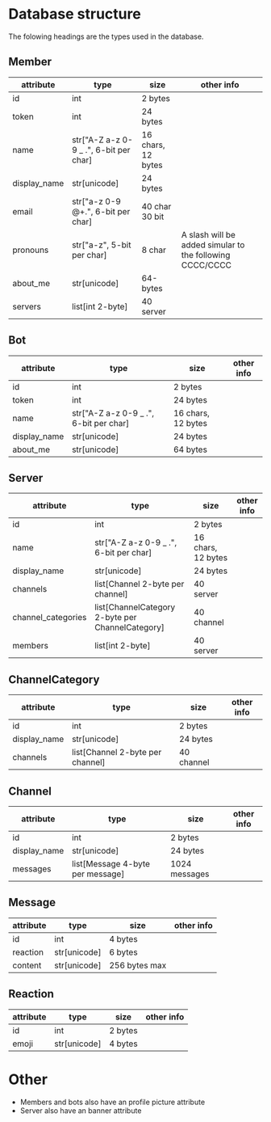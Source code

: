 # Database structure

The folowing headings are the types used in the database.

## Member
| attribute | type           | size         | other info |
|-----------|----------------|--------------|------------|
| id | int | 2 bytes |
| token | int | 24 bytes |
| name | str["A-Z a-z 0-9 _ .",  6-bit per char] | 16 chars, 12 bytes | |
| display_name | str[unicode] | 24 bytes||
| email | str["a-z 0-9 @+.", 6-bit per char] | 40 char 30 bit | |
| pronouns | str["a-z", 5-bit per char] | 8 char | A slash will be added simular to the following CCCC/CCCC |
| about_me | str[unicode] | 64-bytes | |
| servers | list[int 2-byte] | 40 server | |

## Bot
| attribute | type           | size         | other info |
|-----------|----------------|--------------|------------|
| id | int | 2 bytes |
| token | int | 24 bytes |
| name | str["A-Z a-z 0-9 _ .",  6-bit per char] | 16 chars, 12 bytes | |
| display_name | str[unicode] | 24 bytes||
| about_me | str[unicode] | 64 bytes | |

## Server
| attribute | type           | size         | other info |
|-----------|----------------|--------------|------------|
| id | int | 2 bytes |
| name | str["A-Z a-z 0-9 _ .",  6-bit per char] | 16 chars, 12 bytes | |
| display_name | str[unicode] | 24 bytes||
| channels | list[Channel 2-byte per channel] | 40 server  | |
| channel_categories | list[ChannelCategory 2-byte per ChannelCategory] | 40 channel  | |
| members | list[int 2-byte] | 40 server | |

## ChannelCategory
| attribute | type           | size         | other info |
|-----------|----------------|--------------|------------|
| id | int | 2 bytes |
| display_name | str[unicode] | 24 bytes||
| channels | list[Channel 2-byte per channel] | 40 channel | |

## Channel
| attribute | type           | size         | other info |
|-----------|----------------|--------------|------------|
| id | int | 2 bytes |
| display_name | str[unicode] | 24 bytes||
| messages | list[Message 4-byte per message] | 1024 messages | |

## Message
| attribute | type           | size         | other info |
|-----------|----------------|--------------|------------|
| id | int | 4 bytes |
| reaction | str[unicode] | 6 bytes||
| content | str[unicode] | 256 bytes max |  |

## Reaction
| attribute | type           | size         | other info |
|-----------|----------------|--------------|------------|
| id | int | 2 bytes |
| emoji | str[unicode] | 4 bytes| |

# Other
- Members and bots also have an profile picture attribute
- Server also have an banner attribute
